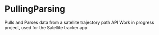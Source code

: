 # PullingParsing
Pulls and Parses data from a satellite trajectory path API
Work in progress project, used for the Satellite tracker app

